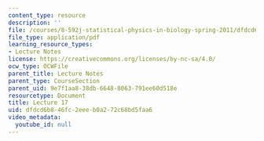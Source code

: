 ```yaml
---
content_type: resource
description: ''
file: /courses/8-592j-statistical-physics-in-biology-spring-2011/dfdcd6b846fc2eeeb0a272c68bd5faa6_MIT8_592JS11_lec17.pdf
file_type: application/pdf
learning_resource_types:
- Lecture Notes
license: https://creativecommons.org/licenses/by-nc-sa/4.0/
ocw_type: OCWFile
parent_title: Lecture Notes
parent_type: CourseSection
parent_uid: 9e7f1aa8-38db-6648-8063-791ee60d518e
resourcetype: Document
title: Lecture 17
uid: dfdcd6b8-46fc-2eee-b0a2-72c68bd5faa6
video_metadata:
  youtube_id: null
---
```

